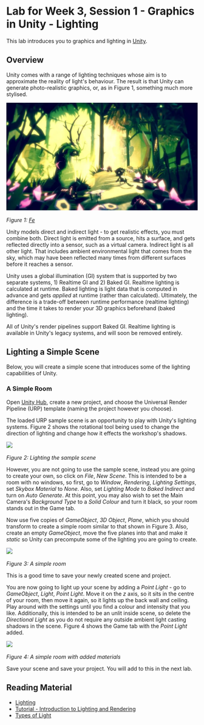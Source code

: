 # Lab for Week 3, Session 1 - Graphics in Unity - Lighting

This lab introduces you to graphics and lighting in [Unity](https://unity.com/).

## Overview

Unity comes with a range of lighting techniques whose aim is to approximate the reality of light's behaviour. The result is that Unity can generate photo-realistic graphics, or, as in Figure 1, something much more stylised.

![](./images/fe.png)

_Figure 1: [Fe](https://www.ea.com/games/fe)_

Unity models direct and indirect light - to get realistic effects, you must combine both. Direct light is emitted from a source, hits a surface, and gets reflected directly into a sensor, such as a virtual camera. Indirect light is all other light. That includes ambient environmental light that comes from the sky, which may have been reflected many times from different surfaces before it reaches a sensor.

Unity uses a global illumination (GI) system that is supported by two separate systems, 1) Realtime GI and 2) Baked GI. Realtime lighting is calculated at runtime. Baked lighting is light data that is computed in advance and gets _applied_ at runtime (rather than calculated). Ultimately, the difference is a trade-off between runtime performance (realtime lighting) and the time it takes to render your 3D graphics beforehand (baked lighting).

All of Unity's render pipelines support Baked GI. Realtime lighting is available in Unity's legacy systems, and will soon be removed entirely.

## Lighting a Simple Scene

Below, you will create a simple scene that introduces some of the lighting capabilities of Unity.

### A Simple Room

Open [Unity Hub](https://docs.unity3d.com/Manual/GettingStartedUnityHub.html), create a new project, and choose the Universal Render Pipeline (URP) template (naming the project however you choose).

The loaded URP sample scene is an opportunity to play with Unity's lighting systems. Figure 2 shows the rotational tool being used to change the direction of lighting and change how it effects the workshop's shadows.

![](./images/sampleScene.png)

_Figure 2: Lighting the sample scene_

However, you are not going to use the sample scene, instead you are going to create your own, so click on _File_, _New Scene_. This is intended to be a room with no windows, so first, go to _Window_, _Rendering_, _Lighting Settings_, set _Skybox Material_ to _None_. Also, set _Lighting Mode_ to _Baked Indirect_ and turn on _Auto Generate_. At this point, you may also wish to set the Main Camera's _Background Type_ to a _Solid Colour_ and turn it black, so your room stands out in the Game tab.

Now use five copies of _GameObject_, _3D Object_, _Plane_, which you should transform to create a simple room similar to that shown in Figure 3. Also, create an empty _GameObject_, move the five planes into that and make it _static_ so Unity can precompute some of the lighting you are going to create.

![](./images/simpleRoom.png)

_Figure 3: A simple room_

This is a good time to save your newly created scene and project.

You are now going to light up your scene by adding a _Point Light_ - go to _GameObject_, _Light_, _Point Light_. Move it on the _z_ axis, so it sits in the centre of your room, then move it again, so it lights up the back wall and ceiling. Play around with the settings until you find a colour and intensity that you like. Additionally, this is intended to be an unlit inside scene, so delete the _Directional Light_ as you do not require any outside ambient light casting shadows in the scene. Figure 4 shows the Game tab with the _Point Light_ added.

![](./images/simpleRoomLit.png)

_Figure 4: A simple room with added materials_

Save your scene and save your project. You will add to this in the next lab.

## Reading Material

+ [Lighting](https://docs.unity3d.com/Manual/LightingOverview.html)
+ [Tutorial - Introduction to Lighting and Rendering](https://learn.unity.com/tutorial/introduction-to-lighting-and-rendering-2019-3)
+ [Types of Light](https://docs.unity3d.com/Manual/Lighting.html)
